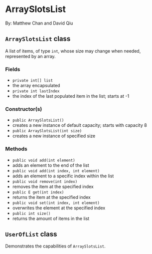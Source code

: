 # ArraySlotsList
By: Matthew Chan and David Qiu

## `ArraySlotsList` class
A list of items, of type `int`, whose size may change when needed, represented by an array.

### Fields
 - `private int[] list`
  - the array encapsulated
 - `private int lastIndex`
  - the index of the last populated item in the list; starts at -1

### Constructor(s)
 - `public ArraySlotsList()`
  - creates a new instance of default capacity; starts with capacity 8
 - `public ArraySlotsList(int size)`
  - creates a new instance of specified size

### Methods
 - `public void add(int element)`
  - adds an element to the end of the list
 - `public void add(int index, int element)`
  - adds an element to a specific index within the list
 - `public void remove(int index)`
  - removes the item at the specified index
 - `public E get(int index)`
  - returns the item at the specified index
 - `public void set(int index, int element)`
  - overwrites the element at the specified index
 - `public int size()`
  - returns the amount of items in the list

## `UserOfList` class
Demonstrates the capabilities of `ArraySlotsList`.
